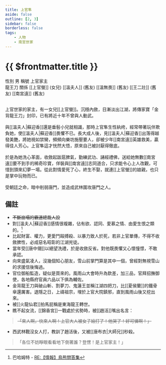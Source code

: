 ```yaml
---
title: 上官隼
aside: false
outline: [2, 3]
sidebar: false
borderless: false
tags:
    - 人物
    - 南宮世家
---
```


# {{ $frontmatter.title }}

<ChTabs position="bottom">
	<ChTab title="上官隼">
		<Ch src='/images/characters/special407/normal.png' position='right'/>
		<ChName nameZh='上官隼' nameEn='Shang Guan Zhun' position='right' />
		<ChTable>
			<ChTr>
				<ChTd isTitle=true>
					性別
				</ChTd>
				<ChTd>
					男
				</ChTd>
			</ChTr>
			<ChTr>
				<ChTd isTitle=true>
					稱號
				</ChTd>
				<ChTd>
					上官家主<br>龍王刀
				</ChTd>
			</ChTr>
			<ChTr>
				<ChTd isTitle=true position='center'>
					關係
				</ChTd>
			</ChTr>
			<ChTr>
				<ChTd position='center'>
					[[上官螢]] (女兒)
				</ChTd>
			</ChTr>
			<ChTr>
				<ChTd position='center'>
					[[溫夫人]] (舊友)
				</ChTd>
			</ChTr>
			<ChTr>
				<ChTd position='center'>
					[[溫無畏]] (舊友)
				</ChTd>
			</ChTr>
			<ChTr>
				<ChTd position='center'>
					[[王二壯]] (舊友)
				</ChTd>
			</ChTr>
			<ChTr>
				<ChTd position='center'>
					[[南宮遠]] (舊友)
				</ChTd>
			</ChTr>
		</ChTable>
	</ChTab>
</ChTabs>
<br><br>

上官世家的家主，有一女兒[[上官螢]]。沉穩內斂，日漸淡出江湖，將傳家寶「金背龍王刀」封印，已有將近十年不曾與人動武。
<br><br>
與[[溫夫人|蘇迎香]]還是垂髫小兒就相識，那時上官隼生性紈绔，經常帶著玩伴欺負她，使[[溫夫人|蘇迎香]]畏懼不已。長大成人後，見[[溫夫人|蘇迎香]]出落得越發美艷，將她視如禁臠，頻頻向樂坊施壓要人，卻被少年[[南宮遠]]英雄救美，贏得佳人芳心。上官隼這才恍然大悟，原來自己被討厭得徹底。
<br><br>
於是為她洗心革面，收斂起跋扈脾氣，勤練武功、誦經禮佛，送給她無數[[南宮遠]]要不到手的稀奇珍寶，佯裝與[[南宮遠]]志同道合，只求能令心上人改觀，可惜到頭來幻夢一場。從此對情愛死了心，終生不娶，就連[[上官螢]]的娘親，也只是掌中玩物而已。
<br><br>
受朝廷之命，暗中削弱唐門，並造成武林圍攻唐門之人。

## 備註

- ~~不斷崩塌的霸道總裁人設~~
- 對[[溫夫人|蘇迎香]]感情很複雜，佔有欲、認同、愛慕之情、由愛生恨之類的。[^1]
- 比起財富、權力，更愛鬥毆搏殺、以暴力致人於死，若非上官單傳，不得不收斂脾性，必成惡名昭彰的江湖兇徒。
- 當年受[[唐中翎]]以絕望洗禮，於是收斂反省。對他既畏懼又心懷憧憬，不敢承認。
- 向來盛氣凌人，沒幾個知心朋友，雪山前掌門算是其中一個，曾經對無視雪山的求援信後悔過。
- 官位御船監造，疑似是買來的。風雨山大會時升為欽差，加三品，官拜招撫御使，各地縣府官員六品以下俱為輔佐。
- 金背龍王刀與破山斬、割夢刀、鬼蓮王並稱江湖四把刀，比[[夏侯蘭]]的鐵骨傘還厲害。退隱之日，上禱祖宗，埋於上官大院鎮邪，直到風雨山後又挖出來。
- 被[[火龍仙君]]拍馬屁稱是東海龍王轉世。
- 瞧不起女流，[[錦香宮]]一戰處於劣勢時，被[[趙活]]嘴出名言：
> ~~「來人啊，快來人啊！上官大人被女子給打了！他哭了！好可憐啊！」~~
- 西武林戰沒女人打，教訓了趙活後，又被[[唐布衣|大師兄]]秒殺。
> 「各位不妨睜眼看看地下倒著誰？登愣！是上官家主！」

[^1]: 巴哈姆特 - [RE:【情報】鳥熊問答集](https://forum.gamer.com.tw/Co.php?bsn=73317&sn=12029)
